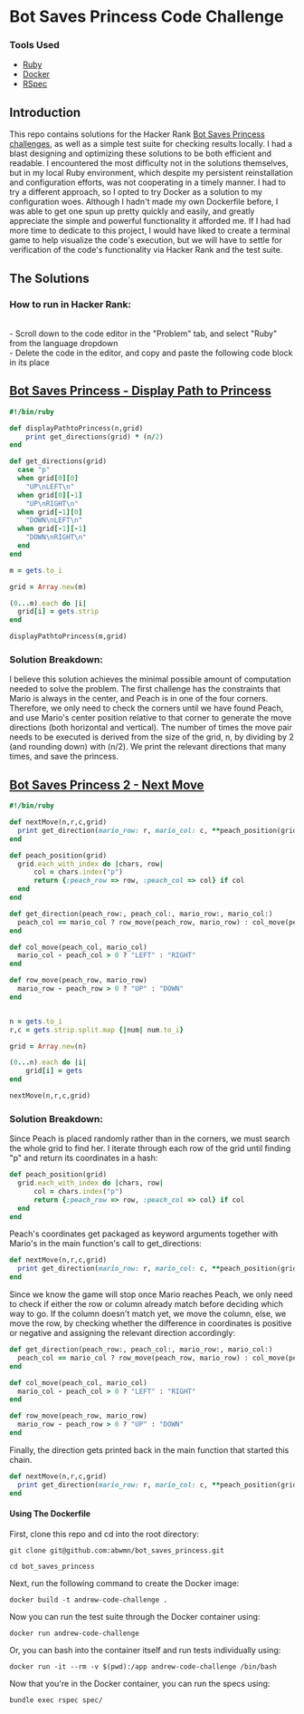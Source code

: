 # Bot Saves Princess Code Challenge

### Tools Used
* [Ruby](https://www.ruby-lang.org/en/)
* [Docker](https://www.docker.com/products/docker-desktop/)
* [RSpec](https://rspec.info/)

## Introduction

This repo contains solutions for the Hacker Rank [Bot Saves Princess](https://www.hackerrank.com/challenges/saveprincess2) [challenges](https://www.hackerrank.com/challenges/saveprincess2), as well as a simple test suite for checking results locally. I had a blast designing and optimizing these solutions to be both efficient and readable. I encountered the most difficulty not in the solutions themselves, but in my local Ruby environment, which despite my persistent reinstallation and configuration efforts, was not cooperating in a timely manner. I had to try a different approach, so I opted to try Docker as a solution to my configuration woes. Although I hadn't made my own Dockerfile before, I was able to get one spun up pretty quickly and easily, and greatly appreciate the simple and powerful functionality it afforded me. If I had had more time to dedicate to this project, I would have liked to create a terminal game to help visualize the code's execution, but we will have to settle for verification of the code's functionality via Hacker Rank and the test suite.


## The Solutions
### How to run in Hacker Rank:

  <br/>
  - Scroll down to the code editor in the "Problem" tab, and select "Ruby" from the language dropdown
  <br/>
  - Delete the code in the editor, and copy and paste the following code block in its place</li>

## **[Bot Saves Princess - Display Path to Princess](https://www.hackerrank.com/challenges/saveprincess)**
```ruby
#!/bin/ruby

def displayPathtoPrincess(n,grid)
    print get_directions(grid) * (n/2)
end

def get_directions(grid)
  case "p"
  when grid[0][0]
    "UP\nLEFT\n"
  when grid[0][-1]
    "UP\nRIGHT\n"
  when grid[-1][0]
    "DOWN\nLEFT\n"
  when grid[-1][-1]
    "DOWN\nRIGHT\n"
  end
end

m = gets.to_i

grid = Array.new(m)

(0...m).each do |i|
  grid[i] = gets.strip
end

displayPathtoPrincess(m,grid)
```

### Solution Breakdown:

I believe this solution achieves the minimal possible amount of computation needed to solve the problem. The first challenge has the constraints that Mario is always in the center, and Peach is in one of the four corners. Therefore, we only need to check the corners until we have found Peach, and use Mario's center position relative to that corner to generate the move directions (both horizontal and vertical). The number of times the move pair needs to be executed is derived from the size of the grid, n, by dividing by 2 (and rounding down) with (n/2). We print the relevant directions that many times, and save the princess.


## **[Bot Saves Princess 2 - Next Move](https://www.hackerrank.com/challenges/saveprincess2)**
```ruby
#!/bin/ruby

def nextMove(n,r,c,grid)
  print get_direction(mario_row: r, mario_col: c, **peach_position(grid))
end

def peach_position(grid)
  grid.each_with_index do |chars, row|
      col = chars.index("p")
      return {:peach_row => row, :peach_col => col} if col
  end
end

def get_direction(peach_row:, peach_col:, mario_row:, mario_col:)
  peach_col == mario_col ? row_move(peach_row, mario_row) : col_move(peach_col, mario_col)
end

def col_move(peach_col, mario_col)
  mario_col - peach_col > 0 ? "LEFT" : "RIGHT"
end

def row_move(peach_row, mario_row)
  mario_row - peach_row > 0 ? "UP" : "DOWN"
end


n = gets.to_i
r,c = gets.strip.split.map {|num| num.to_i}

grid = Array.new(n)

(0...n).each do |i|
    grid[i] = gets
end

nextMove(n,r,c,grid)
```

### Solution Breakdown:

Since Peach is placed randomly rather than in the corners, we must search the whole grid to find her. I iterate through each row of the grid until finding "p" and return its coordinates in a hash:

```ruby
def peach_position(grid)
  grid.each_with_index do |chars, row|
      col = chars.index("p")
      return {:peach_row => row, :peach_col => col} if col
  end
end
```
Peach's coordinates get packaged as keyword arguments together with Mario's in the main function's call to get_directions:

```ruby
def nextMove(n,r,c,grid)
  print get_direction(mario_row: r, mario_col: c, **peach_position(grid))
end
```
Since we know the game will stop once Mario reaches Peach, we only need to check if either the row or column already match before deciding which way to go. If the column doesn't match yet, we move the column, else, we move the row, by checking whether the difference in coordinates is positive or negative and assigning the relevant direction accordingly:

```ruby
def get_direction(peach_row:, peach_col:, mario_row:, mario_col:)
  peach_col == mario_col ? row_move(peach_row, mario_row) : col_move(peach_col, mario_col)
end

def col_move(peach_col, mario_col)
  mario_col - peach_col > 0 ? "LEFT" : "RIGHT"
end

def row_move(peach_row, mario_row)
  mario_row - peach_row > 0 ? "UP" : "DOWN"
end
```

Finally, the direction gets printed back in the main function that started this chain.

```ruby
def nextMove(n,r,c,grid)
  print get_direction(mario_row: r, mario_col: c, **peach_position(grid))
end
```

#### Using The Dockerfile

First, clone this repo and cd into the root directory:

`git clone git@github.com:abwmn/bot_saves_princess.git`

`cd bot_saves_princess`

Next, run the following command to create the Docker image:

`docker build -t andrew-code-challenge .`

Now you can run the test suite through the Docker container using:

`docker run andrew-code-challenge`

Or, you can bash into the container itself and run tests individually using:

`docker run -it --rm -v $(pwd):/app andrew-code-challenge /bin/bash`

Now that you're in the Docker container, you can run the specs using:

`bundle exec rspec spec/`
